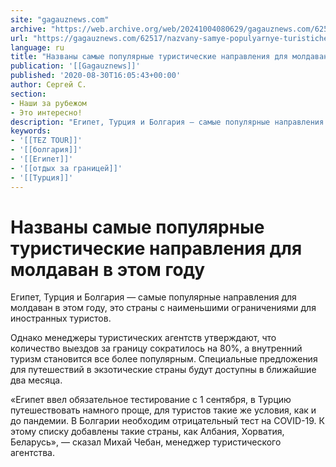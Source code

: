```yaml
---
site: "gagauznews.com"
archive: "https://web.archive.org/web/20241004080629/gagauznews.com/62517/nazvany-samye-populyarnye-turisticheskie-napravleniya-dlya-moldavan-v-etom-godu.html"
url: "https://gagauznews.com/62517/nazvany-samye-populyarnye-turisticheskie-napravleniya-dlya-moldavan-v-etom-godu.html"
language: ru
title: "Названы самые популярные туристические направления для молдаван в этом году"
publication: '[[Gagauznews]]'
published: '2020-08-30T16:05:43+00:00'
author: Сергей С.
section:
- Наши за рубежом
- Это интересно!
description: "Египет, Турция и Болгария — самые популярные направления для молдаван в этом году, это страны с наименьшими ограничениями для иностранных туристов. Однако менеджеры туристических агентств утверждают, что количество выездов за границу сократилось на 80%, а внутренний туризм становится все более популярным. Специальные предложения для путешествий в экзотические страны будут доступны в ближайшие два месяца. «Египет ввел обязательное тестирование с 1 сентября, в Турцию путешествовать намного проще, для туристов такие же условия, как и до пандемии. В Болгарии необходим отрицательный тест на COVID-19. К этому списку добавлены такие страны, как Албания, Хорватия, Беларусь», — сказал Михай Чебан, менеджер туристического агентства."
keywords:
- '[[TEZ TOUR]]'
- '[[болгария]]'
- '[[Египет]]'
- '[[отдых за границей]]'
- '[[Турция]]'
---
```


# Названы самые популярные туристические направления для молдаван в этом году

Египет, Турция и Болгария — самые популярные направления для молдаван в этом году, это страны с наименьшими ограничениями для иностранных туристов.

Однако менеджеры туристических агентств утверждают, что количество выездов за границу сократилось на 80%, а внутренний туризм становится все более популярным. Специальные предложения для путешествий в экзотические страны будут доступны в ближайшие два месяца.

«Египет ввел обязательное тестирование с 1 сентября, в Турцию путешествовать намного проще, для туристов такие же условия, как и до пандемии. В Болгарии необходим отрицательный тест на COVID-19. К этому списку добавлены такие страны, как Албания, Хорватия, Беларусь», — сказал Михай Чебан, менеджер туристического агентства.